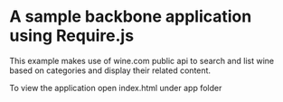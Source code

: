 # A sample backbone application using Require.js
This example makes use of wine.com public api to search and list wine based on categories and display their related content.


To view the application open index.html under app folder
